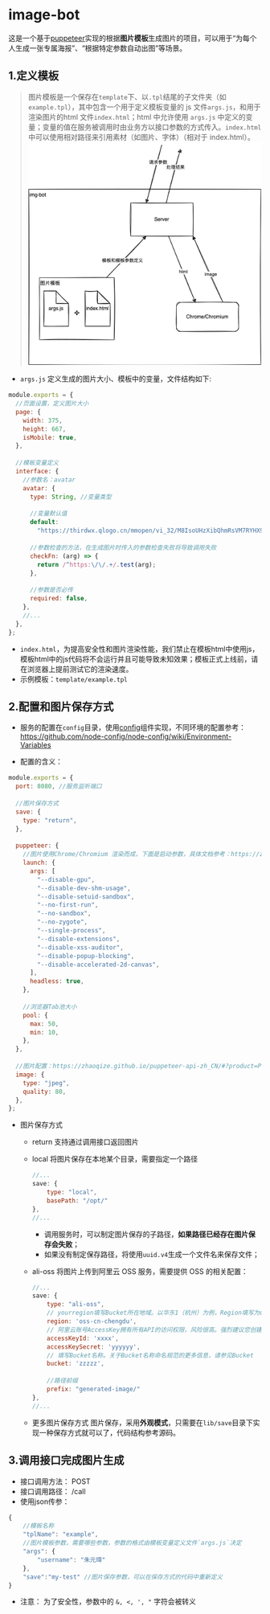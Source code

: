 # image-bot

这是一个基于[puppeteer](https://www.npmjs.com/package/puppeteer)实现的根据**图片模板**生成图片的项目，可以用于“为每个人生成一张专属海报”、“根据特定参数自动出图”等场景。

## 1.定义模板

> 图片模板是一个保存在`template`下、以`.tpl`结尾的子文件夹（如 `example.tpl`），其中包含一个用于定义模板变量的 js 文件`args.js`，和用于渲染图片的html 文件`index.html`；html 中允许使用 `args.js` 中定义的变量；变量的值在服务被调用时由业务方以接口参数的方式传入。`index.html`中可以使用相对路径来引用素材（如图片、字体）（相对于 index.html）。
> ![](assert/structure.png#pic_center)

- `args.js` 定义生成的图片大小、模板中的变量，文件结构如下:

```js
module.exports = {
  //页面设置，定义图片大小
  page: {
    width: 375,
    height: 667,
    isMobile: true,
  },

  //模板变量定义
  interface: {
    //参数名：avatar
    avatar: {
      type: String, //变量类型

      //变量默认值
      default:
        "https://thirdwx.qlogo.cn/mmopen/vi_32/M8IsoUHzXibQhmRsVM7RYHX9jp0e844yicKq1HJzOibEZuicBNcib34pccicX850K7MWia29KKvxmp83VrJLzn5kBeOGg/132",

      //参数检查的方法，在生成图片时传入的参数检查失败将导致调用失败
      checkFn: (arg) => {
        return /^https:\/\/.+/.test(arg);
      },

      //参数是否必传
      required: false,
    },
    //...
  },
};
```

- `index.html`，为提高安全性和图片渲染性能，我们禁止在模板html中使用js，模板html中的js代码将不会运行并且可能导致未知效果；模板正式上线前，请在浏览器上提前测试它的渲染速度。
- 示例模板：`template/example.tpl`

## 2.配置和图片保存方式

- 服务的配置在`config`目录，使用[config](https://github.com/node-config/node-config)组件实现，不同环境的配置参考：https://github.com/node-config/node-config/wiki/Environment-Variables

- 配置的含义：

```js
module.exports = {
  port: 8080, //服务监听端口

  //图片保存方式
  save: {
    type: "return",
  },

  puppeteer: {
    //图片使用Chrome/Chromium 渲染而成，下面是启动参数，具体文档参考：https://zhaoqize.github.io/puppeteer-api-zh_CN/#?product=Puppeteer&version=v13.7.0&show=api-puppeteerlaunchoptions
    launch: {
      args: [
        "--disable-gpu",
        "--disable-dev-shm-usage",
        "--disable-setuid-sandbox",
        "--no-first-run",
        "--no-sandbox",
        "--no-zygote",
        "--single-process",
        "--disable-extensions",
        "--disable-xss-auditor",
        "--disable-popup-blocking",
        "--disable-accelerated-2d-canvas",
      ],
      headless: true,
    },

    //浏览器Tab池大小
    pool: {
      max: 50,
      min: 10,
    },
  },

  //图片配置：https://zhaoqize.github.io/puppeteer-api-zh_CN/#?product=Puppeteer&version=v13.7.0&show=api-pagescreenshotoptions
  image: {
    type: "jpeg",
    quality: 80,
  },
};
```

- 图片保存方式

  - return 支持通过调用接口返回图片
  - local 将图片保存在本地某个目录，需要指定一个路径
    ```js
    //...
    save: {
        type: "local",
        basePath: "/opt/"
    },
    //...
    ```
    - 调用服务时，可以制定图片保存的子路径，**如果路径已经存在图片保存会失败**；
    - 如果没有制定保存路径，将使用`uuid.v4`生成一个文件名来保存文件；
  - ali-oss 将图片上传到阿里云 OSS 服务，需要提供 OSS 的相关配置：

    ```js
    //...
    save: {
        type: "ali-oss",
        // yourregion填写Bucket所在地域。以华东1（杭州）为例，Region填写为oss-cn-hangzhou
        region: 'oss-cn-chengdu',
        // 阿里云账号AccessKey拥有所有API的访问权限，风险很高。强烈建议您创建并使用RAM用户进行API访问或日常运维，请登录RAM控制台创建RAM用户
        accessKeyId: 'xxxx',
        accessKeySecret: 'yyyyyy',
        // 填写Bucket名称。关于Bucket名称命名规范的更多信息，请参见Bucket
        bucket: 'zzzzz',

        //路径前缀
        prefix: "generated-image/"
    },
    //...
    ```

  - 更多图片保存方式
    图片保存，采用**外观模式**，只需要在`lib/save`目录下实现一种保存方式就可以了，代码结构参考源码。

## 3.调用接口完成图片生成
- 接口调用方法： POST
- 接口调用路径： /call
- 使用json传参：
```js
{
    //模板名称
    "tplName": "example", 
    //图片模板参数，需要哪些参数，参数的格式由模板变量定义文件`args.js`决定
    "args": {
        "username": "朱元璋"
    },
    "save":"my-test" //图片保存参数，可以在保存方式的代码中重新定义
}
```
- 注意： 为了安全性，参数中的 `&, <, ', "` 字符会被转义
